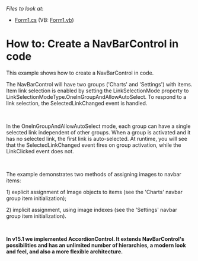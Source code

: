 <!-- default file list -->
*Files to look at*:

* [Form1.cs](./CS/CreateNavBar/Form1.cs) (VB: [Form1.vb](./VB/CreateNavBar/Form1.vb))
<!-- default file list end -->
# How to: Create a NavBarControl in code


<p>This example shows how to create a NavBarControl in code.</p><p>The NavBarControl will have two groups ('Charts' and 'Settings') with items. Item link selection is enabled by setting the LinkSelectionMode property to LinkSelectionModeType.OneInGroupAndAllowAutoSelect. To respond to a link selection, the SelectedLinkChanged event is handled.</p><br />
<p>In the OneInGroupAndAllowAutoSelect mode, each group can have a single selected link independent of other groups. When a group is activated and it has no selected link, the first link is auto-selected. At runtime, you will see that the SelectedLinkChanged event fires on group activation, while the LinkClicked event does not.</p><br />
<p>The example demonstrates two methods of assigning images to navbar items:</p><p>1) explicit assignment of Image objects to items (see the 'Charts' navbar group item initialization);</p><p>2) implicit assignment, using image indexes (see the 'Settings' navbar group item initialization).</p>

<br/>

<b>In v15.1 we implemented AccordionControl. It extends NavBarControl's possibilities and has an unlimited number of hierarchies, a modern look and feel, and also a more flexible architecture.</b>


